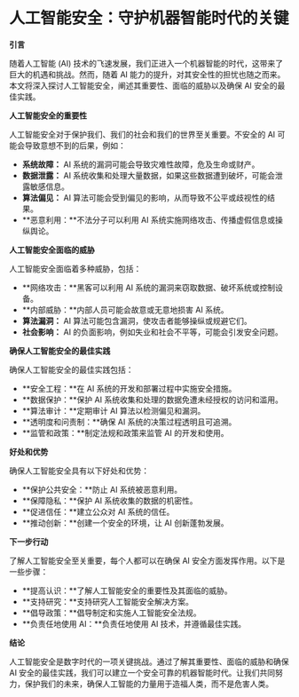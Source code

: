 # 人工智能安全：守护机器智能时代的关键

**引言**

随着人工智能 (AI) 技术的飞速发展，我们正进入一个机器智能的时代，这带来了巨大的机遇和挑战。然而，随着 AI 能力的提升，对其安全性的担忧也随之而来。本文将深入探讨人工智能安全，阐述其重要性、面临的威胁以及确保 AI 安全的最佳实践。

**人工智能安全的重要性**

人工智能安全对于保护我们、我们的社会和我们的世界至关重要。不安全的 AI 可能会导致意想不到的后果，例如：

* **系统故障：** AI 系统的漏洞可能会导致灾难性故障，危及生命或财产。
* **数据泄露：** AI 系统收集和处理大量数据，如果这些数据遭到破坏，可能会泄露敏感信息。
* **算法偏见：** AI 算法可能会受到偏见的影响，从而导致不公平或歧视性的结果。
* **恶意利用：**不法分子可以利用 AI 系统实施网络攻击、传播虚假信息或操纵舆论。

**人工智能安全面临的威胁**

人工智能安全面临着多种威胁，包括：

* **网络攻击：**黑客可以利用 AI 系统的漏洞来窃取数据、破坏系统或控制设备。
* **内部威胁：**内部人员可能会故意或无意地损害 AI 系统。
* **算法漏洞：** AI 算法可能包含漏洞，使攻击者能够操纵或规避它们。
* **社会影响：** AI 的负面影响，例如失业和社会不平等，可能会引发安全问题。

**确保人工智能安全的最佳实践**

确保人工智能安全的最佳实践包括：

* **安全工程：**在 AI 系统的开发和部署过程中实施安全措施。
* **数据保护：**保护 AI 系统收集和处理的数据免遭未经授权的访问和滥用。
* **算法审计：**定期审计 AI 算法以检测偏见和漏洞。
* **透明度和问责制：**确保 AI 系统的决策过程透明且可追溯。
* **监管和政策：**制定法规和政策来监管 AI 的开发和使用。

**好处和优势**

确保人工智能安全具有以下好处和优势：

* **保护公共安全：**防止 AI 系统被恶意利用。
* **保障隐私：**保护 AI 系统收集的数据的机密性。
* **促进信任：**建立公众对 AI 系统的信任。
* **推动创新：**创建一个安全的环境，让 AI 创新蓬勃发展。

**下一步行动**

了解人工智能安全至关重要，每个人都可以在确保 AI 安全方面发挥作用。以下是一些步骤：

* **提高认识：**了解人工智能安全的重要性及其面临的威胁。
* **支持研究：**支持研究人工智能安全解决方案。
* **倡导政策：**倡导制定和实施人工智能安全法规。
* **负责任地使用 AI：**负责任地使用 AI 技术，并遵循最佳实践。

**结论**

人工智能安全是数字时代的一项关键挑战。通过了解其重要性、面临的威胁和确保 AI 安全的最佳实践，我们可以建立一个安全可靠的机器智能时代。让我们共同努力，保护我们的未来，确保人工智能的力量用于造福人类，而不是危害人类。
